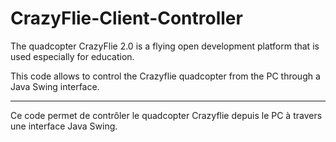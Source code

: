 # CrazyFlie-Client-Controller

The quadcopter CrazyFlie 2.0 is a flying open development platform that is used especially for education.

This code allows to control the Crazyflie quadcopter from the PC through a Java Swing interface.

-------------------------------------------------------------


Ce code permet de contrôler le quadcopter Crazyflie depuis le PC à travers une interface Java Swing.
